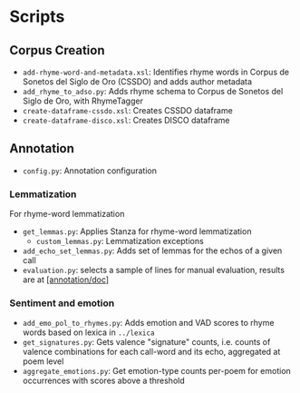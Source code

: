 # Scripts

## Corpus Creation

- `add-rhyme-word-and-metadata.xsl`: Identifies rhyme words in Corpus de Sonetos del Siglo de Oro (CSSDO) and adds author metadata
- `add_rhyme_to_adso.py`: Adds rhyme schema to Corpus de Sonetos del Siglo de Oro, with RhymeTagger
- `create-dataframe-cssdo.xsl`: Creates CSSDO dataframe
- `create-dataframe-disco.xsl`: Creates DISCO dataframe

## Annotation
- `config.py`: Annotation configuration

### Lemmatization
For rhyme-word lemmatization

- `get_lemmas.py`: Applies Stanza for rhyme-word lemmatization
   - `custom_lemmas.py`: Lemmatization exceptions
- `add_echo_set_lemmas.py`: Adds set of lemmas for the echos of a given call
- `evaluation.py`: selects a sample of lines for manual evaluation, results are at [[annotation/doc]](./annotation/doc)

### Sentiment and emotion

- `add_emo_pol_to_rhymes.py`: Adds emotion and VAD scores to rhyme words based on lexica in `../lexica` 
- `get_signatures.py`: Gets valence "signature" counts, i.e. counts of valence combinations for each call-word and its echo, aggregated at poem level
- `aggregate_emotions.py`: Get emotion-type counts per-poem for emotion occurrences with scores above a threshold